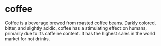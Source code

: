 # coffee  


Coffee is a beverage brewed from roasted coffee beans. Darkly colored, bitter, and slightly acidic, coffee has a stimulating effect on humans, primarily due to its caffeine content. It has the highest sales in the world market for hot drinks.